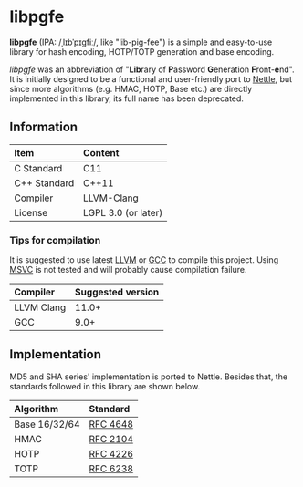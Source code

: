 # libpgfe

**libpgfe** (IPA: /ˌlɪbˈpɪɡfiː/, like "lib-pig-fee") is a simple and easy-to-use library for hash encoding, HOTP/TOTP generation and base encoding.

*libpgfe* was an abbreviation of "**Lib**rary of **P**assword **G**eneration **F**ront-**e**nd". It is initially designed to be a functional and user-friendly port to [Nettle](https://www.lysator.liu.se/~nisse/nettle/), but since more algorithms (e.g. HMAC, HOTP, Base etc.) are directly implemented in this library, its full name has been deprecated.

## Information

| Item         | Content             |
| :----------- | :------------------ |
| C Standard   | C11                 |
| C++ Standard | C++11               |
| Compiler     | LLVM-Clang          |
| License      | LGPL 3.0 (or later) |

### Tips for compilation

It is suggested to use latest [LLVM](https://llvm.org/) or [GCC](https://gcc.gnu.org/) to compile this project. Using [MSVC](https://en.wikipedia.org/wiki/Microsoft_Visual_C++) is not tested and will probably cause compilation failure. 

| Compiler   | Suggested version |
| :--------- | :---------------- |
| LLVM Clang | 11.0+             |
| GCC        | 9.0+              |


## Implementation

MD5 and SHA series' implementation is ported to Nettle. Besides that, the standards followed in this library are shown below.

| Algorithm     | Standard                                           |
| :------------ | :------------------------------------------------- |
| Base 16/32/64 | [RFC 4648](https://www.rfc-editor.org/rfc/rfc4648) |
| HMAC          | [RFC 2104](https://www.rfc-editor.org/rfc/rfc2104) |
| HOTP          | [RFC 4226](https://www.rfc-editor.org/rfc/rfc4226) |
| TOTP          | [RFC 6238](https://www.rfc-editor.org/rfc/rfc6238) |